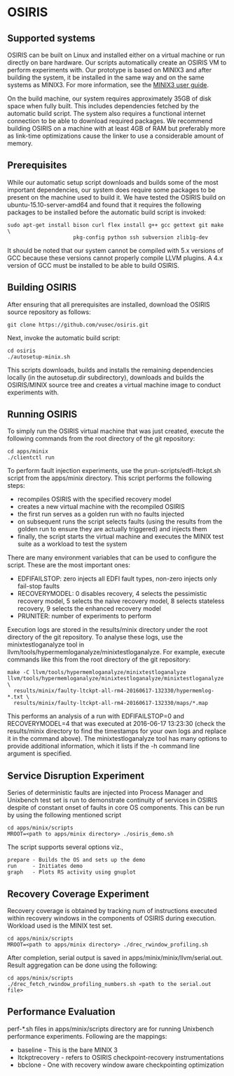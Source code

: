 OSIRIS
======

Supported systems
-----------------

OSIRIS can be built on Linux and installed either on a virtual machine or
run directly on bare hardware. Our scripts automatically create an OSIRIS VM
to perform experiments with. Our prototype is based on MINIX3 and
after building the system, it be installed in the same way and
on the same systems as MINIX3. For more information, see the
[MINIX3 user guide](http://wiki.minix3.org/doku.php?id=usersguide:start).

On the build machine, our system requires approximately 35GB of disk space
when fully built. This includes dependencies fetched by the automatic
build script. The system also requires a functional internet connection
to be able to download required packages. We recommend building OSIRIS
on a machine with at least 4GB of RAM but preferably more as link-time
optimizations cause the linker to use a considerable amount of memory.

Prerequisites
-------------

While our automatic setup script downloads and builds some of the most important
dependencies, our system does require some packages to be present on the machine
used to build it. We have tested the OSIRIS build on ubuntu-15.10-server-amd64
and found that it requires the following packages to be installed before
the automatic build script is invoked:

    sudo apt-get install bison curl flex install g++ gcc gettext git make \
                         pkg-config python ssh subversion zlib1g-dev

It should be noted that our system cannot be compiled with 5.x versions of GCC
because these versions cannot properly compile LLVM plugins.
A 4.x version of GCC must be installed to be able to build OSIRIS.

Building OSIRIS
---------------

After ensuring that all prerequisites are installed, download the OSIRIS
source repository as follows:

    git clone https://github.com/vusec/osiris.git

Next, invoke the automatic build script:

    cd osiris
    ./autosetup-minix.sh

This scripts downloads, builds and installs the remaining dependencies locally
(in the autosetup.dir subdirectory), downloads and builds the OSIRIS/MINIX
source tree and creates a virtual machine image to conduct experiments with.

Running OSIRIS
--------------

To simply run the OSIRIS virtual machine that was just created, execute
the following commands from the root directory of the git repository:

    cd apps/minix
    ./clientctl run

To perform fault injection experiments, use the prun-scripts/edfi-ltckpt.sh
script from the apps/minix directory. This script performs the following steps:

* recompiles OSIRIS with the specified recovery model
* creates a new virtual machine with the recompiled OSIRIS
* the first run serves as a golden run with no faults injected
* on subsequent runs the script selects faults (using the results
  from the golden run to ensure they are actually triggered) and injects them
* finally, the script starts the virtual machine and executes the MINIX
  test suite as a workload to test the system

There are many environment variables that can be used to configure the script.
These are the most important ones:

* EDFIFAILSTOP:  zero injects all EDFI fault types, non-zero injects only
                 fail-stop faults
* RECOVERYMODEL: 0 disables recovery,
                 4 selects the pessimistic recovery model,
                 5 selects the naive recovery model,
                 8 selects stateless recovery,
                 9 selects the enhanced recovery model
* PRUNITER:      number of experiments to perform

Execution logs are stored in the results/minix directory under
the root directory of the git repository. To analyse these logs,
use the minixtestloganalyze tool in
llvm/tools/hypermemloganalyze/minixtestloganalyze. For example,
execute commands like this from the root directory of the git repository:

    make -C llvm/tools/hypermemloganalyze/minixtestloganalyze
    llvm/tools/hypermemloganalyze/minixtestloganalyze/minixtestloganalyze   \
      results/minix/faulty-ltckpt-all-rm4-20160617-132330/hypermemlog-*.txt \
      results/minix/faulty-ltckpt-all-rm4-20160617-132330/maps/*.map

This performs an analysis of a run with EDFIFAILSTOP=0 and RECOVERYMODEL=4
that was executed at 2016-06-17 13:23:30 (check the results/minix directory
to find the timestamps for your own logs and replace it in the command above).
The minixtestloganalyze tool has many options to provide additional information,
which it lists if the -h command line argument is specified.

Service Disruption Experiment
-----------------------------

Series of deterministic faults are injected into Process Manager and Unixbench test set is 
run to demonstrate continuity of services in OSIRIS despite of constant onset of faults in 
core OS components. This can be run by using the following mentioned script

	cd apps/minix/scripts
	MROOT=<path to apps/minix directory> ./osiris_demo.sh 

The script supports several options viz.,
 
	prepare - Builds the OS and sets up the demo
	run 	- Initiates demo
	graph   - Plots RS activity using gnuplot

Recovery Coverage Experiment
----------------------------

Recovery coverage is obtained by tracking num of instructions executed within recovery windows 
in the components of OSIRIS during execution. Workload used is the MINIX test set.

	cd apps/minix/scripts
	MROOT=<path to apps/minix directory> ./drec_rwindow_profiling.sh 

After completion, serial output is saved in apps/minix/minix/llvm/serial.out.
Result aggregation can be done using the following:

	cd apps/minix/scripts
	./drec_fetch_rwindow_profiling_numbers.sh <path to the serial.out file>

Performance Evaluation
----------------------

perf-\*.sh files in apps/minix/scripts directory are for running Unixbench performance 
experiments. Following are the mappings:

*	baseline - This is the bare MINIX 3 
*	ltckptrecovery - refers to OSIRIS checkpoint-recovery instrumentations
*	bbclone - One with recovery window aware checkpointing optimization
